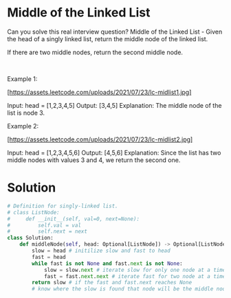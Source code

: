 # Middle of the Linked List

Can you solve this real interview question? Middle of the Linked List - Given the head of a singly linked list, return the middle node of the linked list.

If there are two middle nodes, return the second middle node.

 

Example 1:

[https://assets.leetcode.com/uploads/2021/07/23/lc-midlist1.jpg]


Input: head = [1,2,3,4,5]
Output: [3,4,5]
Explanation: The middle node of the list is node 3.


Example 2:

[https://assets.leetcode.com/uploads/2021/07/23/lc-midlist2.jpg]


Input: head = [1,2,3,4,5,6]
Output: [4,5,6]
Explanation: Since the list has two middle nodes with values 3 and 4, we return the second one.

# Solution
``` py
# Definition for singly-linked list.
# class ListNode:
#     def __init__(self, val=0, next=None):
#         self.val = val
#         self.next = next
class Solution:
    def middleNode(self, head: Optional[ListNode]) -> Optional[ListNode]:
        slow = head # initilize slow and fast to head
        fast = head
        while fast is not None and fast.next is not None: 
            slow = slow.next # iterate slow for only one node at a time
            fast = fast.next.next # iterate fast for two node at a time
        return slow # if the fast and fast.next reaches None
        # know where the slow is found that node will be the middle node
  ```
